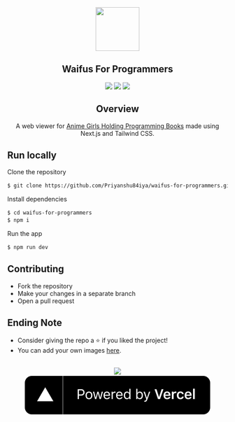 <div align="center">
  <img align="center" src="https://cdn3.emoji.gg/emojis/5608-zerotwo-flushed.png" border-radius="50%" width="100px" height="100px"/>
  <h2 align="center">Waifus For Programmers</h2>
  <img src="https://api.visitorbadge.io/api/VisitorHit?user=Priyanshu84iya&repo=waifus-for-programmers&countColor=%2337d67a" />
  <img src="https://img.shields.io/github/license/Priyanshu84iya/waifus-for-programmers?color=%2337d67a&style=for-the-badge" />
  <img src="https://vercelbadge.vercel.app/api/Priyanshu84iya/waifus-for-programmers?style=for-the-badge&color=%2337d67a" />
</div>

<div align="center">
  <h2>Overview</h2>
  A web viewer for <a href="https://github.com/cat-milk/Anime-Girls-Holding-Programming-Books">Anime Girls Holding Programming Books</a> made using Next.js and Tailwind CSS.
</div>

## Run locally

Clone the repository
```bash
$ git clone https://github.com/Priyanshu84iya/waifus-for-programmers.git
```
Install dependencies
```bash
$ cd waifus-for-programmers
$ npm i
```
Run the app
```bash
$ npm run dev
```

## Contributing

- Fork the repository
- Make your changes in a separate branch
- Open a pull request

## Ending Note
- Consider giving the repo a ⭐ if you liked the project!
- You can add your own images [here](https://github.com/cat-milk/Anime-Girls-Holding-Programming-Books).
</br>
<div align="center">
   <img src="https://img.shields.io/badge/Made%20With-%E2%9D%A4-%2337d67a?style=for-the-badge" /></br>
   <a href="https://vercel.com?utm_source=waifus-for-programmers&utm_campaign=oss"><img src="https://raw.githubusercontent.com/abumalick/powered-by-vercel/master/powered-by-vercel.svg" /></a>
</div>
